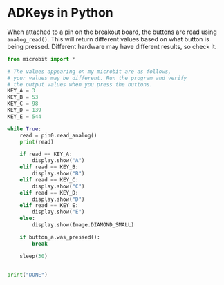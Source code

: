 # ADKeys in Python

When attached to a pin on the breakout board, the buttons are read using `analog_read()`. This will return
different values based on what button is being pressed. Different hardware may have different results, so check it.

```python
from microbit import *

# The values appearing on my microbit are as follows,
# your values may be different. Run the program and verify
# the output values when you press the buttons.
KEY_A = 3
KEY_B = 53
KEY_C = 98
KEY_D = 139
KEY_E = 544

while True:
    read = pin0.read_analog()
    print(read)

    if read == KEY_A:
        display.show("A")
    elif read == KEY_B:
        display.show("B")
    elif read == KEY_C:
        display.show("C")
    elif read == KEY_D:
        display.show("D")
    elif read == KEY_E:
        display.show("E")
    else:
        display.show(Image.DIAMOND_SMALL)

    if button_a.was_pressed():
        break

    sleep(30)


print("DONE")
```

